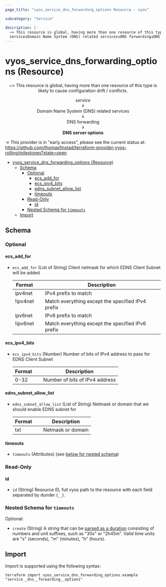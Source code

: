 ```yaml
---
page_title: "vyos_service_dns_forwarding_options Resource - vyos"

subcategory: "Service"

description: |-
  ~> This resource is global, having more than one resource of this type is likely to cause configuration drift / conflicts.
  service⯯Domain Name System (DNS) related services⯯DNS forwarding⯯DNS server options
---
```


# vyos_service_dns_forwarding_options (Resource)
<center>

~> This resource is global, having more than one resource of this type is likely to cause configuration drift / conflicts.

*service*  
⯯  
Domain Name System (DNS) related services  
⯯  
DNS forwarding  
⯯  
**DNS server options**


</center>

-> This provider is in "early access", please see the current status at: https://github.com/thomasfinstad/terraform-provider-vyos-rolling/milestones?state=open

<!--TOC-->

- [vyos_service_dns_forwarding_options (Resource)](#vyos_service_dns_forwarding_options-resource)
  - [Schema](#schema)
    - [Optional](#optional)
      - [ecs_add_for](#ecs_add_for)
      - [ecs_ipv4_bits](#ecs_ipv4_bits)
      - [edns_subnet_allow_list](#edns_subnet_allow_list)
      - [timeouts](#timeouts)
    - [Read-Only](#read-only)
      - [id](#id)
    - [Nested Schema for `timeouts`](#nested-schema-for-timeouts)
  - [Import](#import)

<!--TOC-->

<!-- schema generated by tfplugindocs -->
## Schema

### Optional

#### ecs_add_for
- `ecs_add_for` (List of String) Client netmask for which EDNS Client Subnet will be added

    |  Format    &emsp;|  Description                                        |
    |------------|-----------------------------------------------------|
    |  ipv4net   &emsp;|  IPv4 prefix to match                               |
    |  !ipv4net  &emsp;|  Match everything except the specified IPv4 prefix  |
    |  ipv6net   &emsp;|  IPv6 prefix to match                               |
    |  !ipv6net  &emsp;|  Match everything except the specified IPv6 prefix  |
#### ecs_ipv4_bits
- `ecs_ipv4_bits` (Number) Number of bits of IPv4 address to pass for EDNS Client Subnet

    |  Format  &emsp;|  Description                     |
    |----------|----------------------------------|
    |  0-32    &emsp;|  Number of bits of IPv4 address  |
#### edns_subnet_allow_list
- `edns_subnet_allow_list` (List of String) Netmask or domain that we should enable EDNS subnet for

    |  Format  &emsp;|  Description        |
    |----------|---------------------|
    |  txt     &emsp;|  Netmask or domain  |
#### timeouts
- `timeouts` (Attributes) (see [below for nested schema](#nestedatt--timeouts))

### Read-Only

#### id
- `id` (String) Resource ID, full vyos path to the resource with each field separated by dunder (`__`).

<a id="nestedatt--timeouts"></a>
### Nested Schema for `timeouts`

Optional:

- `create` (String) A string that can be [parsed as a duration](https://pkg.go.dev/time#ParseDuration) consisting of numbers and unit suffixes, such as &#34;30s&#34; or &#34;2h45m&#34;. Valid time units are &#34;s&#34; (seconds), &#34;m&#34; (minutes), &#34;h&#34; (hours).

## Import

Import is supported using the following syntax:

```shell
terraform import vyos_service_dns_forwarding_options.example "service__dns__forwarding__options"
```
